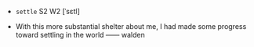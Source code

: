 - `settle` S2 W2 [ˈsɛtl]



-  With this more substantial shelter about me, I had made some progress toward settling in the world —— walden
